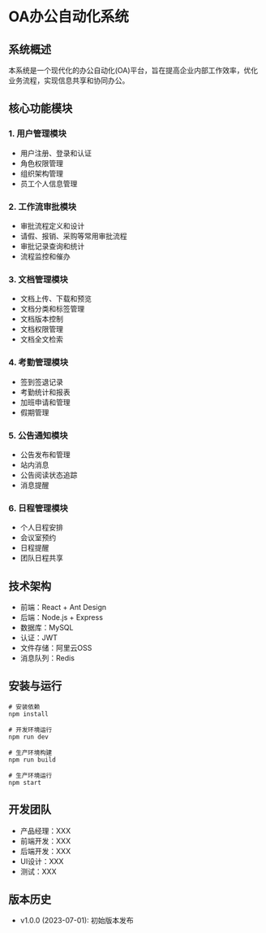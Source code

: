 # OA办公自动化系统

## 系统概述
本系统是一个现代化的办公自动化(OA)平台，旨在提高企业内部工作效率，优化业务流程，实现信息共享和协同办公。

## 核心功能模块

### 1. 用户管理模块
- 用户注册、登录和认证
- 角色权限管理
- 组织架构管理
- 员工个人信息管理

### 2. 工作流审批模块
- 审批流程定义和设计
- 请假、报销、采购等常用审批流程
- 审批记录查询和统计
- 流程监控和催办

### 3. 文档管理模块
- 文档上传、下载和预览
- 文档分类和标签管理
- 文档版本控制
- 文档权限管理
- 文档全文检索

### 4. 考勤管理模块
- 签到签退记录
- 考勤统计和报表
- 加班申请和管理
- 假期管理

### 5. 公告通知模块
- 公告发布和管理
- 站内消息
- 公告阅读状态追踪
- 消息提醒

### 6. 日程管理模块
- 个人日程安排
- 会议室预约
- 日程提醒
- 团队日程共享

## 技术架构
- 前端：React + Ant Design
- 后端：Node.js + Express
- 数据库：MySQL
- 认证：JWT
- 文件存储：阿里云OSS
- 消息队列：Redis

## 安装与运行
```
# 安装依赖
npm install

# 开发环境运行
npm run dev

# 生产环境构建
npm run build

# 生产环境运行
npm start
```

## 开发团队
- 产品经理：XXX
- 前端开发：XXX
- 后端开发：XXX
- UI设计：XXX
- 测试：XXX

## 版本历史
- v1.0.0 (2023-07-01): 初始版本发布

